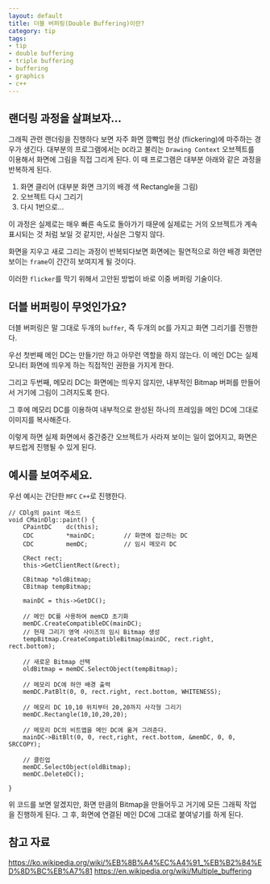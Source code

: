 ```yaml
---
layout: default
title: 더블 버퍼링(Double Buffering)이란?
category: tip
tags:
- tip
- double buffering
- triple buffering
- buffering
- graphics
- c++
---
```


## 랜더링 과정을 살펴보자...
그래픽 관련 랜더링을 진행하다 보면 자주 화면 깜빡임 현상 (flickering)에 마주하는 경우가 생긴다. 대부분의 프로그램에서는 `DC`라고 불리는 `Drawing Context` 오브젝트를 이용해서 화면에 그림을 직접 그리게 된다. 이 때 프로그램은 대부분 아래와 같은 과정을 반복하게 된다.

1. 화면 클리어 (대부분 화면 크기의 배경 색 Rectangle을 그림)
2. 오브젝트 다시 그리기
3. 다시 1번으로...

이 과정은 실제로는 매우 빠른 속도로 돌아가기 때문에 실제로는 거의 오브젝트가 계속 표시되는 것 처럼 보일 것 같지만, 사실은 그렇지 않다.

화면을 지우고 새로 그리는 과정이 반복되다보면 화면에는 필연적으로 하얀 배경 화면만 보이는 `frame`이 간간히 보여지게 될 것이다.

이러한 `flicker`를 막기 위해서 고안된 방법이 바로 이중 버퍼링 기술이다.

## 더블 버퍼링이 무엇인가요?
더블 버퍼링은 말 그대로 두개의 `buffer`, 즉 두개의 `DC`를 가지고 화면 그리기를 진행한다.

우선 첫번째 메인 DC는 만들기만 하고 아무런 역할을 하지 않는다. 이 메인 DC는 실제 모니터 화면에 띄우게 하는 직접적인 권한을 가지게 한다.

그리고 두번째, 메모리 DC는 화면에는 띄우지 않지만, 내부적인 Bitmap 버퍼를 만들어서 거기에 그림이 그려지도록 한다.

그 후에 메모리 DC를 이용하여 내부적으로 완성된 하나의 프레임을 메인 DC에 그대로 이미지를 복사해준다.

이렇게 하면 실제 화면에서 중간중간 오브젝트가 사라져 보이는 일이 없어지고, 화면은 부드럽게 진행될 수 있게 된다.

## 예시를 보여주세요.
우선 예시는 간단한 `MFC` `C++`로 진행한다.

    // CDlg의 paint 메소드
    void CMainDlg::paint() {
        CPaintDC    dc(this);  
        CDC         *mainDC;        // 화면에 접근하는 DC
        CDC         memDC;          // 임시 메모리 DC

        CRect rect;
        this->GetClientRect(&rect);

        CBitmap *oldBitmap;
        CBitmap tempBitmap;

        mainDC = this->GetDC();

        // 메인 DC를 사용하여 memCD 초기화
        memDC.CreateCompatibleDC(mainDC);
        // 현재 그리기 영역 사이즈의 임시 Bitmap 생성
        tempBitmap.CreateCompatibleBitmap(mainDC, rect.right, rect.bottom);
        
        // 새로운 Bitmap 선택
        oldBitmap = memDC.SelectObject(tempBitmap);

        // 메모리 DC에 하얀 배경 출력
        memDC.PatBlt(0, 0, rect.right, rect.bottom, WHITENESS);

        // 메모리 DC 10,10 위치부터 20,20까지 사각형 그리기
        memDC.Rectangle(10,10,20,20);

        // 메모리 DC의 비트맵을 메인 DC에 옮겨 그려준다.
        mainDC->BitBlt(0, 0, rect,right, rect.bottom, &memDC, 0, 0, SRCCOPY);

        // 클린업
        memDC.SelectObject(oldBitmap);
        memDC.DeleteDC();

    }

위 코드를 보면 알겠지만, 화면 만큼의 Bitmap을 만들어두고 거기에 모든 그래픽 작업을 진행하게 된다. 그 후, 화면에 연결된 메인 DC에 그대로 붙여넣기를 하게 된다.

## 참고 자료
<https://ko.wikipedia.org/wiki/%EB%8B%A4%EC%A4%91_%EB%B2%84%ED%8D%BC%EB%A7%81>
<https://en.wikipedia.org/wiki/Multiple_buffering>



